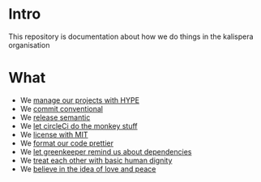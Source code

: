 # Intro

This repository is documentation about how we do things in the kalispera organisation

# What

* We [manage our projects with HYPE](https://github.com/kalispera/HYPE)
* We [commit conventional](https://conventionalcommits.org/)
* We [release semantic](https://github.com/semantic-release/semantic-release)
* We [let circleCi do the monkey stuff](https://circleci.com/)
* We [license with MIT](https://opensource.org/licenses/MIT)
* We [format our code prettier](https://prettier.io/)
* We [let greenkeeper remind us about dependencies](https://greenkeeper.io/)
* We [treat each other with basic human dignity](https://www.contributor-covenant.org/)
* We [believe in the idea of love and peace](https://github.com/love-and-peace/love-and-peace/blob/master/versions/base/v1.0/en.md)

